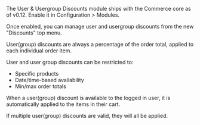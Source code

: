 The User & Usergroup Discounts module ships with the Commerce core as of v0.12. Enable it in Configuration > Modules. 

Once enabled, you can manage user and usergroup discounts from the new "Discounts" top menu. 

User(group) discounts are always a percentage of the order total, applied to each individual order item. 

User and user group discounts can be restricted to:

- Specific products
- Date/time-based availability
- Min/max order totals

When a user(group) discount is available to the logged in user, it is automatically applied to the items in their cart. 

If multiple user(group) discounts are valid, they will all be applied. 
